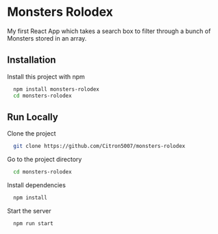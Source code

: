 
# Monsters Rolodex

My first React App which takes a search box to filter through a bunch of Monsters stored in an array. 


## Installation

Install this project with npm

```bash
  npm install monsters-rolodex
  cd monsters-rolodex
```
    
## Run Locally

Clone the project

```bash
  git clone https://github.com/Citron5007/monsters-rolodex
```

Go to the project directory

```bash
  cd monsters-rolodex
```

Install dependencies

```bash
  npm install
```

Start the server

```bash
  npm run start
```

